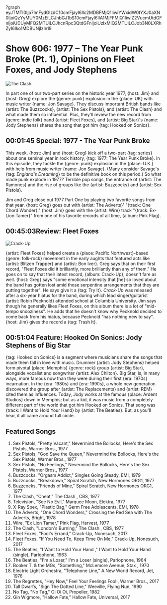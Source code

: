 ?graph eyJTMTI0Ijp7ImFydGlzdC10cmFjayI6Ilc2MDBFMjQ1IiwiYWxidW0tYXJ0aXN0IjoiQzYyMUY0MzEiLCJhbGJ1bS10cmFjayI6IlA1MjFFMjQ1IiwiZ2VucmUtdGFnIjoiUDUyMFQ2MTUiLCJhcnRpc3QtdGFnIjoiUzIxMlQ2MTUiLCJob3N0LXRhZyI6Iko1MDBUNjIzIn19

# Show 606: 1977 – The Year Punk Broke (Pt. 1), Opinions on Fleet Foxes, and Jody Stephens
![The Clash](https://sound-images.s3.amazonaws.com/images/2017/1977part1_web.jpg)

In part one of our two-part series on the historic year 1977, {host: Jim} and {host: Greg} explore the {genre: punk} explosion in the {place: UK} with music writer {name: Jon Savage}. They discuss important British bands like {artist: The Buzzcocks}, {artist: The Sex Pistols}, and {artist: The Clash} and what made them so influential. Plus, they'll review the new record from {genre: indie folk} band {artist: Fleet Foxes}, and {artist: Big Star}'s {name: Jody Stephens} shares the song that got him {tag: Hooked on Sonics}.


## 00:01:45 Special: 1977 - The Year Punk Broke
This week, {host: Jim} and {host: Greg} kick off a two-part {tag: series} about one seminal year in rock history, {tag: 1977: The Year Punk Broke}. In this episode, they tackle the {genre: punk} explosion in the {place: U.K.} with help from music writer {name: Jon Savage}. (Many consider Savage's {tag: *England's Dreaming*} to be the definitive book on this period.) So what made punk explode in 1977? Terrible pop songs, the entrance of {artist: The Ramones} and the rise of groups like the {artist: Buzzcocks} and {artist: Sex Pistols}.

Jim and Greg close out 1977 Part One by playing two favorite songs from that year. {host: Greg} goes out with {artist: The Adverts}' "{track: One Chord Wonder}." {host: Jim} goes with the {artist: Wire} track "{track: Ex-Lion Tamer}" from one of his favorite records of all time, {album: Pink Flag}. 


## 00:45:03Review: Fleet Foxes
![Crack-Up](http://is2.mzstatic.com/image/thumb/Music82/v4/27/7e/28/277e2874-3ede-d0f2-cd06-3661a27734ee/source/600x600bb.jpg "275727569/1209098746")


{artist: Fleet Foxes} helped create a {place: Pacific Northwest}-based {genre: folk-rock} movement in the early aughts that featured acts like {artist: Blitzen Trapper} and {artist: Bon Iver}. Greg says that on their first record, "Fleet Foxes did it brilliantly, more brilliantly than any of them." He goes on to say that their latest record, {album: Crack-Up}, doesn't fare as well. {host: Greg} says "some emotional intensity that [he] so loved about the band has gotten lost amid those serpentine arrangements that they are putting together". He says give it a {tag: Try It}.
*Crack-Up* was released after a six-year hiatus for the band, during which lead singer/guitarist {artist: Robin Pecknold} attended school at Columbia University. Jim says though he generally likes Fleet Foxes, on this album there is a lot of "mid-tempo snooziness". He adds that he doesn't know why Pecknold decided to come back from his hiatus, because Pecknold "has nothing new to say". {host: Jim} gives the record a {tag: Trash It}.


## 00:51:04 Feature: Hooked On Sonics: Jody Stephens of Big Star
{tag: Hooked on Sonics} is a segment where musicians share the songs that made them fall in love with music. Drummer {artist: Jody Stephens} helped form pivotal {place: Memphis} {genre: rock} group {artist: Big Star}, alongside vocalist and songwriter {artist: Alex Chilton}. Big Star, is, in many ways, more famous now than they were during their first {era: 1970s} incarnation. In the {era: 1980s} and {era: 1990s}, a whole new generation discovered the group after {artist: The Replacements} and {artist: REM} cited them as influences.
Today, Jody works at the famous {place: Ardent Studios} down in Memphis; but as a kid, it was music from a completely different part of the world that got him Hooked on Sonics. That song was {track: I Want to Hold Your Hand} by {artist: The Beatles}. But, as you'll hear, it all came around full circle.

## Featured Songs

1. Sex Pistols, "Pretty Vacant," Nevermind the Bollocks, Here's the Sex Pistols, Warner Bros., 1977
1. Sex Pistols, "God Save the Queen," Nevermind the Bollocks, Here's the Sex Pistols, Warner Bros., 1977
1. Sex Pistols, "No Feelings," Nevermind the Bollocks, Here's the Sex Pistols, Warner Bros., 1977
1. Buzzcocks, "Orgasm Addict," Singles Going Steady, EMI, 1979
1. Buzzcocks, "Breakdown," Spiral Scratch, New Hormones ORG1, 1977
1. Buzzcocks, "Friends of Mine," Spiral Scratch, New Hormones ORG1, 1977
1. The Clash, "Cheat," The Clash , CBS, 1977
1. Television, "See No Evil," Marquee Moon, Elektra, 1977
1. X-Ray Spex, "Plastic Bag," Germ Free Adolescents, EMI, 1978
1. The Adverts, "One Chord Wonders," Crossing the Red Sea with The Adverts, Bright, 1978
1. Wire, "Ex Lion Tamer," Pink Flag, Harvest, 1977
1. The Clash, "London's Burning," The Clash , CBS, 1977
1. Fleet Foxes, "Fool's Errand," Crack-Up, Nonesuch, 2017
1. Fleet Foxes, "If You Need To, Keep Time On Me," Crack-Up, Nonesuch, 2017
1. The Beatles, "I Want to Hold Your Hand ," I Want to Hold Your Hand (single), Parlophone, 1963
1. The Beatles, "I'm a Loser," I'm a Loser (single), Parlophone, 1964
1. Booker T. & the MGs, "Something," McLemore Avenue, Stax , 1970
1. Electric Light Orchestra, "Telephone Line," A New World Record, Jet, 1976
1. The Regrettes, "Hey Now," Feel Your Feelings Fool!, Warner Bros., 2017
1. Tall Dwarfs, "Sign The Dotted Line," Weeville, Flying Nun, 1990
1. No Tag, "No Tag," Oi Oi Oi, Propeller, 1982
1. Gin Wigmore, "Hallow Fate," Hallow Fate, Universal, 2017